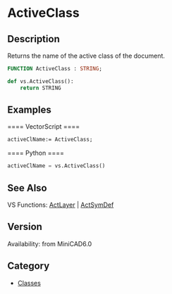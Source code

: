 # ActiveClass

## Description
Returns the name of the active class of the document.

```pascal
FUNCTION ActiveClass : STRING;
```

```python
def vs.ActiveClass():
    return STRING
```

## Examples
==== VectorScript ====
```pascal
activeClName:= ActiveClass;
```
==== Python ====
```python
activeClName = vs.ActiveClass()
```

## See Also
VS Functions:
[ActLayer](ActLayer.md) 
| [ActSymDef](ActSymDef.md)

## Version
Availability: from MiniCAD6.0

## Category
* [Classes](../Categories/Classes.md)
